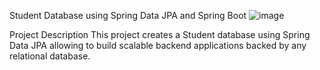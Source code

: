 Student Database using Spring Data JPA and Spring Boot
![image](https://github.com/nikipr1999/Spring-JPA-Student-DB/assets/44407046/abbe2a6e-ff82-4ace-97c8-a673fecc3255)


Project Description
This project creates a Student database using Spring Data JPA allowing to build scalable backend applications backed by any relational database.
